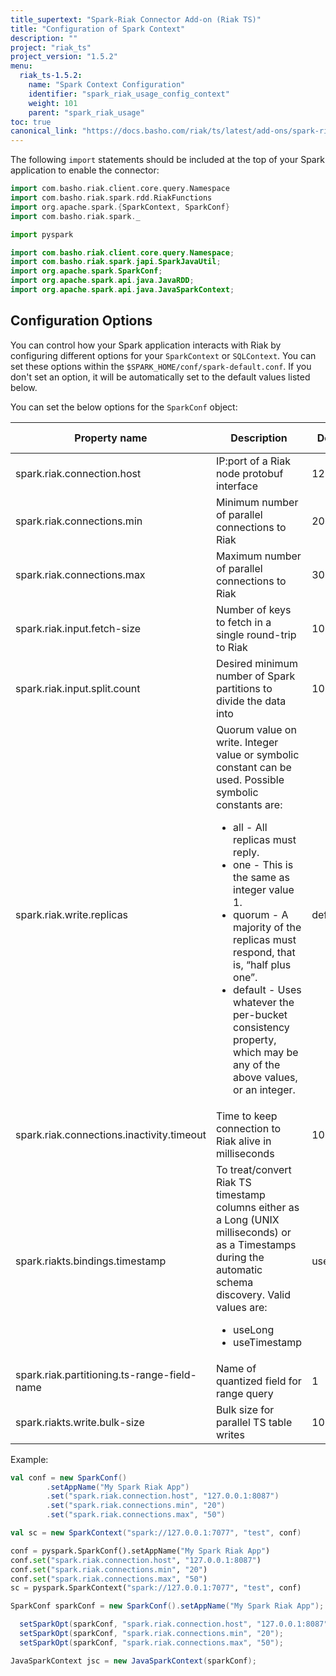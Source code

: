 ```yaml
---
title_supertext: "Spark-Riak Connector Add-on (Riak TS)"
title: "Configuration of Spark Context"
description: ""
project: "riak_ts"
project_version: "1.5.2"
menu:
  riak_ts-1.5.2:
    name: "Spark Context Configuration"
    identifier: "spark_riak_usage_config_context"
    weight: 101
    parent: "spark_riak_usage"
toc: true
canonical_link: "https://docs.basho.com/riak/ts/latest/add-ons/spark-riak-connector/usage/config-spark-context"
---
```


The following `import` statements should be included at the top of your Spark application to enable the connector:

```scala
import com.basho.riak.client.core.query.Namespace
import com.basho.riak.spark.rdd.RiakFunctions
import org.apache.spark.{SparkContext, SparkConf}
import com.basho.riak.spark._
```

```python
import pyspark
```

```java
import com.basho.riak.client.core.query.Namespace;
import com.basho.riak.spark.japi.SparkJavaUtil;
import org.apache.spark.SparkConf;
import org.apache.spark.api.java.JavaRDD;
import org.apache.spark.api.java.JavaSparkContext;
```

## Configuration Options

You can control how your Spark application interacts with Riak by configuring different options for your `SparkContext` or `SQLContext`. You can set these options within the `$SPARK_HOME/conf/spark-default.conf`.  If you don't set an option, it will be automatically set to the default values listed below.

You can set the below options for the `SparkConf` object:

Property name                                  | Description                                       | Default value      | Riak Type
-----------------------------------------------|---------------------------------------------------|--------------------|-------------
spark.riak.connection.host                     | IP:port of a Riak node protobuf interface         | 127.0.0.1:8087     | KV/TS
spark.riak.connections.min                     | Minimum number of parallel connections to Riak    | 20                 | KV/TS
spark.riak.connections.max                     | Maximum number of parallel connections to Riak    | 30                 | KV/TS
spark.riak.input.fetch-size                    | Number of keys to fetch in a single round-trip to Riak | 1000          | KV
spark.riak.input.split.count                   | Desired minimum number of Spark partitions to divide the data into | 10| KV
spark.riak.write.replicas                      | Quorum value on write. Integer value or symbolic constant can be used. Possible symbolic constants are: <ul><li>all - All replicas must reply.</li><li>one - This is the same as integer value 1.</li><li>quorum - A majority of the replicas must respond, that is, “half plus one”.</li><li>default - Uses whatever the per-bucket consistency property, which may be any of the above values, or an integer.</li></ul>                                              | default | KV
spark.riak.connections.inactivity.timeout      | Time to keep connection to Riak alive in milliseconds | 1000 | KV/TS
spark.riakts.bindings.timestamp                | To treat/convert Riak TS timestamp columns either as a Long (UNIX milliseconds) or as a Timestamps during the automatic schema discovery. Valid values are: <ul><li>useLong</li><li>useTimestamp</li><ul> | useTimestamp | TS
spark.riak.partitioning.ts-range-field-name    | Name of quantized field for range query       | 1                  | TS
spark.riakts.write.bulk-size                   | Bulk size for parallel TS table writes            | 100                | TS

Example:

```scala
val conf = new SparkConf()
        .setAppName("My Spark Riak App")
        .set("spark.riak.connection.host", "127.0.0.1:8087")
        .set("spark.riak.connections.min", "20")
        .set("spark.riak.connections.max", "50")

val sc = new SparkContext("spark://127.0.0.1:7077", "test", conf)
```

```python
conf = pyspark.SparkConf().setAppName("My Spark Riak App")
conf.set("spark.riak.connection.host", "127.0.0.1:8087")
conf.set("spark.riak.connections.min", "20")
conf.set("spark.riak.connections.max", "50")
sc = pyspark.SparkContext("spark://127.0.0.1:7077", "test", conf)
```

```java
SparkConf sparkConf = new SparkConf().setAppName("My Spark Riak App");

  setSparkOpt(sparkConf, "spark.riak.connection.host", "127.0.0.1:8087");
  setSparkOpt(sparkConf, "spark.riak.connections.min", "20");
  setSparkOpt(sparkConf, "spark.riak.connections.max", "50");

JavaSparkContext jsc = new JavaSparkContext(sparkConf);
```
